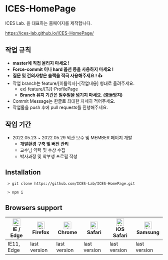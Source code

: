 # ICES-HomePage
ICES Lab. 을 대표하는 홈페이지를 제작합니다.

<https://ices-lab.github.io/ICES-HomePage/>


## 작업 규칙
 - **master에 직접 올리지 마세요 !**
 - **Force-commit 이나 hard 옵션 등을 사용하지 마세요 !**
 - **질문 및 건의사항은 슬랙을 적극 사용해주세요 ! :+1:**
 - 작업 branch는 feature/[이름약자]-[작업내용] 형태로 올려주세요. 
   - ex) feature/[TJ]-ProfilePage
   - **Branch 유지 기간은 일주일을 넘기지 마세요. (충돌방지)**
 - Commit Message는 한글로 최대한 자세히 적어주세요.
 - 작업물을 push 후에 pull requests를 진행해주세요.


## 작업 기간
- 2022.05.23 ~ 2022.05.29 외관 보수 및 MEMBER 페이지 개발
  - **개발환경 구축 및 버전 관리**
  - 교수님 약력 및 수상 수집
  - 박사과정 및 학부생 프로필 작성

## Installation
```
 > git clone https://github.com/ICES-Lab/ICES-HomePage.git

 > npm i
```


## Browsers support

| [<img src="https://raw.githubusercontent.com/alrra/browser-logos/master/src/edge/edge_48x48.png" alt="IE / Edge" width="24px" height="24px" />](http://godban.github.io/browsers-support-badges/)<br/>IE / Edge | [<img src="https://raw.githubusercontent.com/alrra/browser-logos/master/src/firefox/firefox_48x48.png" alt="Firefox" width="24px" height="24px" />](http://godban.github.io/browsers-support-badges/)<br/>Firefox | [<img src="https://raw.githubusercontent.com/alrra/browser-logos/master/src/chrome/chrome_48x48.png" alt="Chrome" width="24px" height="24px" />](http://godban.github.io/browsers-support-badges/)<br/>Chrome | [<img src="https://raw.githubusercontent.com/alrra/browser-logos/master/src/safari/safari_48x48.png" alt="Safari" width="24px" height="24px" />](http://godban.github.io/browsers-support-badges/)<br/>Safari | [<img src="https://raw.githubusercontent.com/alrra/browser-logos/master/src/safari-ios/safari-ios_48x48.png" alt="iOS Safari" width="24px" height="24px" />](http://godban.github.io/browsers-support-badges/)<br/>iOS Safari | [<img src="https://raw.githubusercontent.com/alrra/browser-logos/master/src/samsung-internet/samsung-internet_48x48.png" alt="Samsung" width="24px" height="24px" />](http://godban.github.io/browsers-support-badges/)<br/>Samsung |
| --------- | --------- | --------- | --------- | --------- | --------- |
| IE11, Edge| last version| last version| last version| last version| last version
